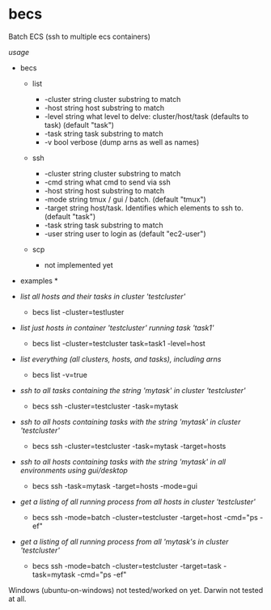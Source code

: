 # becs
Batch ECS (ssh to multiple ecs containers)

*usage*

* becs 
  * list
     * -cluster string cluster substring to match
     * -host string host substring to match
     * -level string what level to delve: cluster/host/task (defaults to task) (default "task")
     * -task string task substring to match
     * -v bool verbose (dump arns as well as names)
 
  * ssh
    * -cluster string cluster substring to match
    * -cmd string what cmd to send via ssh
    * -host string host substring to match
    * -mode string tmux / gui / batch.  (default "tmux")
    * -target string host/task. Identifies which elements to ssh to. (default "task")
    * -task string task substring to match
    * -user string user to login as (default "ec2-user")

  * scp
    * not implemented yet
    
* examples *

* *list all hosts and their tasks in cluster 'testcluster'*
  * becs list -cluster=testluster
* *list just hosts in container 'testcluster' running task 'task1'*
  * becs list -cluster=testcluster task=task1 -level=host
* *list everything (all clusters, hosts, and tasks), including arns*
  * becs list -v=true
    
* *ssh to all tasks containing the string 'mytask' in cluster 'testcluster'*
  * becs ssh -cluster=testcluster -task=mytask
* *ssh to all hosts containing tasks with the string 'mytask' in cluster 'testcluster'*
  * becs ssh -cluster=testcluster -task=mytask -target=hosts
* *ssh to all hosts containing tasks with the string 'mytask' in all environments using gui/desktop*
  * becs ssh -task=mytask -target=hosts -mode=gui
* *get a listing of all running process from all hosts in cluster 'testcluster'*
  * becs ssh -mode=batch -cluster=testcluster -target=host -cmd="ps -ef"
* *get a listing of all running process from all 'mytask's in cluster 'testcluster'*
  * becs ssh -mode=batch -cluster=testcluster -target=task -task=mytask -cmd="ps -ef"    
    
Windows (ubuntu-on-windows) not tested/worked on yet.
Darwin not tested at all.